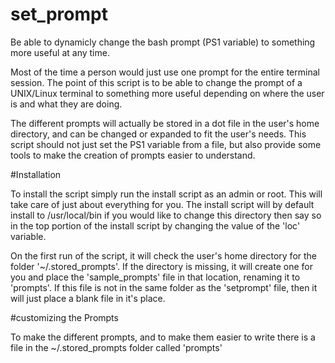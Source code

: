 # set_prompt
Be able to dynamicly change the bash prompt (PS1 variable) to
something more useful at any time.

  Most of the time a person would just use one prompt for the entire
terminal session. The point of this script is to be able to change
the prompt of a UNIX/Linux terminal to something more useful
depending on where the user is and what they are doing.

  The different prompts will actually be stored in a dot file in the
user's home directory, and can be changed or expanded to fit the
user's needs. This script should not just set the PS1 variable from
a file, but also provide some tools to make the creation of prompts
easier to understand.

#Installation

  To install the script simply run the install script as an admin
or root. This will take care of just about everything for you. The
install script will by default install to /usr/local/bin if you would
like to change this directory then say so in the top portion of the
install script by changing the value of the 'loc' variable.

  On the first run of the script, it will check the user's home
directory for the folder '~/.stored_prompts'. If the directory is
missing, it will create one for you and place the 'sample_prompts'
file in that location, renaming it to 'prompts'. If this file is not
in the same folder as the 'setprompt' file, then it will just place
a blank file in it's place.

#customizing the Prompts

  To make the different prompts, and to make them easier to write
there is a file in the ~/.stored_prompts folder called 'prompts'